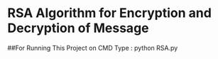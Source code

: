 # RSA Algorithm for Encryption and Decryption of Message



##For Running This Project on CMD 
Type : python RSA.py